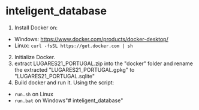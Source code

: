 # inteligent_database

1. Install Docker on:
- Windows: https://www.docker.com/products/docker-desktop/
- Linux: ```curl -fsSL https://get.docker.com | sh```
2. Initialize Docker.
3. extract LUGARES21_PORTUGAL.zip into the "docker" folder and rename the extracted "LUGARES21_PORTUGAL.gpkg" to "LUGARES21_PORTUGAL.sqlite"
4. Build docker and run it. Using the script:
- ```run.sh``` on Linux
- ```run.bat``` on Windows"# inteligent_database" 
